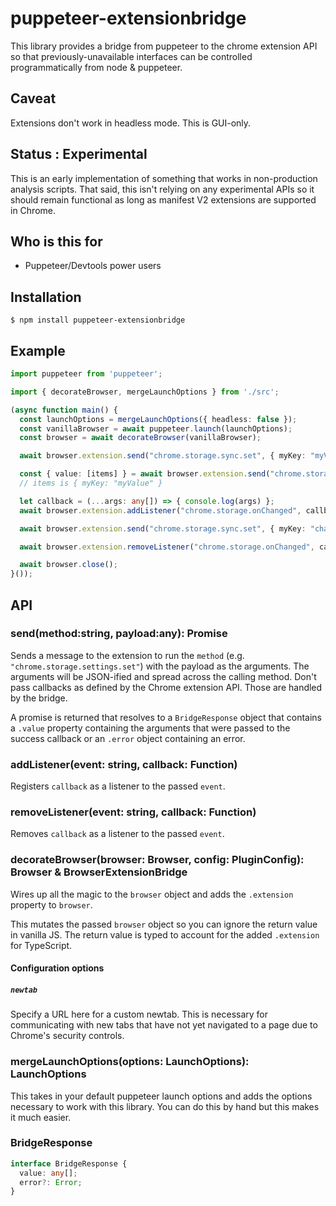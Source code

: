 # puppeteer-extensionbridge

This library provides a bridge from puppeteer to the chrome extension API so that previously-unavailable interfaces can be controlled programmatically from node & puppeteer.

## Caveat

Extensions don't work in headless mode. This is GUI-only.

## Status : Experimental

This is an early implementation of something that works in non-production analysis scripts. That said, this isn't relying on any experimental APIs so it should remain functional as long as manifest V2 extensions are supported in Chrome.

## Who is this for

- Puppeteer/Devtools power users

## Installation

```shell
$ npm install puppeteer-extensionbridge
```

## Example

```typescript
import puppeteer from 'puppeteer';

import { decorateBrowser, mergeLaunchOptions } from './src';

(async function main() {
  const launchOptions = mergeLaunchOptions({ headless: false });
  const vanillaBrowser = await puppeteer.launch(launchOptions);
  const browser = await decorateBrowser(vanillaBrowser);

  await browser.extension.send("chrome.storage.sync.set", { myKey: "myValue" });

  const { value: [items] } = await browser.extension.send("chrome.storage.sync.get", ["myKey"]);
  // items is { myKey: "myValue" }

  let callback = (...args: any[]) => { console.log(args) };
  await browser.extension.addListener("chrome.storage.onChanged", callback);

  await browser.extension.send("chrome.storage.sync.set", { myKey: "changedValue" });

  await browser.extension.removeListener("chrome.storage.onChanged", callback);

  await browser.close();
}());
```

## API

### send(method:string, payload:any): Promise<BridgeResponse>

Sends a message to the extension to run the `method` (e.g. `"chrome.storage.settings.set"`) with the payload as the arguments. The arguments will be JSON-ified and spread across the calling method. Don't pass callbacks as defined by the Chrome extension API. Those are handled by the bridge.

A promise is returned that resolves to a `BridgeResponse` object that contains a `.value` property containing the arguments that were passed to the success callback or an `.error` object containing an error.

### addListener(event: string, callback: Function)

Registers `callback` as a listener to the passed `event`. 

### removeListener(event: string, callback: Function) 

Removes `callback` as a listener to the passed `event`. 

### decorateBrowser(browser: Browser, config: PluginConfig): Browser & BrowserExtensionBridge

Wires up all the magic to the `browser` object and adds the `.extension` property to `browser`.

This mutates the passed `browser` object so you can ignore the return value in vanilla JS. The return value is typed to account for the added `.extension` for TypeScript.

#### Configuration options

##### `newtab`

Specify a URL here for a custom newtab. This is necessary for communicating with new tabs that have not yet navigated to a page due to Chrome's security controls.

### mergeLaunchOptions(options: LaunchOptions): LaunchOptions

This takes in your default puppeteer launch options and adds the options necessary to work with this library. You can
do this by hand but this makes it much easier.

### BridgeResponse

```typescript
interface BridgeResponse {
  value: any[];
  error?: Error;
}
```